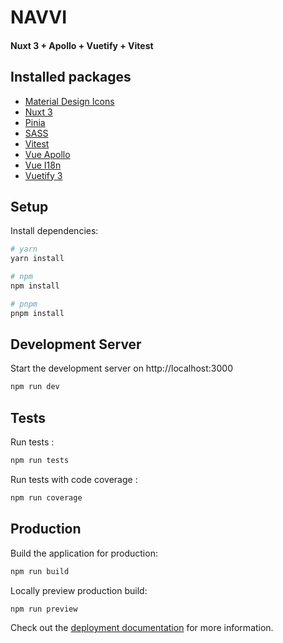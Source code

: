# NAVVI

#### Nuxt 3 + Apollo + Vuetify + Vitest

## Installed packages

- [Material Design Icons](https://pictogrammers.com/library/mdi/)
- [Nuxt 3](https://nuxt.com/)
- [Pinia](https://pinia.vuejs.org/)
- [SASS](https://sass-lang.com/)
- [Vitest](https://vitest.dev/)
- [Vue Apollo](https://apollo.vuejs.org/)
- [Vue I18n](https://vue-i18n.intlify.dev/)
- [Vuetify 3](https://vuetifyjs.com/en/)

## Setup

Install dependencies:

```bash
# yarn
yarn install

# npm
npm install

# pnpm
pnpm install
```

## Development Server

Start the development server on http://localhost:3000

```bash
npm run dev
```

## Tests

Run tests :  

```bash
npm run tests
```

Run tests with code coverage :  

```bash
npm run coverage
```

## Production

Build the application for production:

```bash
npm run build
```

Locally preview production build:

```bash
npm run preview
```

Check out the [deployment documentation](https://nuxt.com/docs/getting-started/deployment) for more information.
